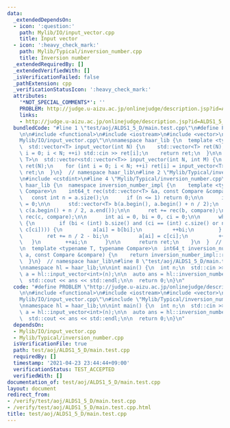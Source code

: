 ```yaml
---
data:
  _extendedDependsOn:
  - icon: ':question:'
    path: Mylib/IO/input_vector.cpp
    title: Input vector
  - icon: ':heavy_check_mark:'
    path: Mylib/Typical/inversion_number.cpp
    title: Inversion number
  _extendedRequiredBy: []
  _extendedVerifiedWith: []
  _isVerificationFailed: false
  _pathExtension: cpp
  _verificationStatusIcon: ':heavy_check_mark:'
  attributes:
    '*NOT_SPECIAL_COMMENTS*': ''
    PROBLEM: http://judge.u-aizu.ac.jp/onlinejudge/description.jsp?id=ALDS1_5_D
    links:
    - http://judge.u-aizu.ac.jp/onlinejudge/description.jsp?id=ALDS1_5_D
  bundledCode: "#line 1 \"test/aoj/ALDS1_5_D/main.test.cpp\"\n#define PROBLEM \"http://judge.u-aizu.ac.jp/onlinejudge/description.jsp?id=ALDS1_5_D\"\
    \n\n#include <functional>\n#include <iostream>\n#include <vector>\n#line 4 \"\
    Mylib/IO/input_vector.cpp\"\n\nnamespace haar_lib {\n  template <typename T>\n\
    \  std::vector<T> input_vector(int N) {\n    std::vector<T> ret(N);\n    for (int\
    \ i = 0; i < N; ++i) std::cin >> ret[i];\n    return ret;\n  }\n\n  template <typename\
    \ T>\n  std::vector<std::vector<T>> input_vector(int N, int M) {\n    std::vector<std::vector<T>>\
    \ ret(N);\n    for (int i = 0; i < N; ++i) ret[i] = input_vector<T>(M);\n    return\
    \ ret;\n  }\n}  // namespace haar_lib\n#line 2 \"Mylib/Typical/inversion_number.cpp\"\
    \n#include <cstdint>\n#line 4 \"Mylib/Typical/inversion_number.cpp\"\n\nnamespace\
    \ haar_lib {\n  namespace inversion_number_impl {\n    template <typename T, typename\
    \ Compare>\n    int64_t rec(std::vector<T> &a, const Compare &compare) {\n   \
    \   const int n = a.size();\n      if (n <= 1) return 0;\n\n      int64_t ret\
    \ = 0;\n\n      std::vector<T> b(a.begin(), a.begin() + n / 2);\n      std::vector<T>\
    \ c(a.begin() + n / 2, a.end());\n\n      ret += rec(b, compare);\n      ret +=\
    \ rec(c, compare);\n\n      int ai = 0, bi = 0, ci = 0;\n\n      while (ai < n)\
    \ {\n        if (bi < (int) b.size() and (ci == (int) c.size() or not compare(b[bi],\
    \ c[ci]))) {\n          a[ai] = b[bi];\n          ++bi;\n        } else {\n  \
    \        ret += n / 2 - bi;\n          a[ai] = c[ci];\n          ++ci;\n     \
    \   }\n        ++ai;\n      }\n\n      return ret;\n    }\n  }  // namespace inversion_number_impl\n\
    \n  template <typename T, typename Compare>\n  int64_t inversion_number(std::vector<T>\
    \ a, const Compare &compare) {\n    return inversion_number_impl::rec(a, compare);\n\
    \  }\n}  // namespace haar_lib\n#line 8 \"test/aoj/ALDS1_5_D/main.test.cpp\"\n\
    \nnamespace hl = haar_lib;\n\nint main() {\n  int n;\n  std::cin >> n;\n\n  auto\
    \ a = hl::input_vector<int>(n);\n\n  auto ans = hl::inversion_number(a, std::greater<int>());\n\
    \  std::cout << ans << std::endl;\n\n  return 0;\n}\n"
  code: "#define PROBLEM \"http://judge.u-aizu.ac.jp/onlinejudge/description.jsp?id=ALDS1_5_D\"\
    \n\n#include <functional>\n#include <iostream>\n#include <vector>\n#include \"\
    Mylib/IO/input_vector.cpp\"\n#include \"Mylib/Typical/inversion_number.cpp\"\n\
    \nnamespace hl = haar_lib;\n\nint main() {\n  int n;\n  std::cin >> n;\n\n  auto\
    \ a = hl::input_vector<int>(n);\n\n  auto ans = hl::inversion_number(a, std::greater<int>());\n\
    \  std::cout << ans << std::endl;\n\n  return 0;\n}\n"
  dependsOn:
  - Mylib/IO/input_vector.cpp
  - Mylib/Typical/inversion_number.cpp
  isVerificationFile: true
  path: test/aoj/ALDS1_5_D/main.test.cpp
  requiredBy: []
  timestamp: '2021-04-23 23:44:44+09:00'
  verificationStatus: TEST_ACCEPTED
  verifiedWith: []
documentation_of: test/aoj/ALDS1_5_D/main.test.cpp
layout: document
redirect_from:
- /verify/test/aoj/ALDS1_5_D/main.test.cpp
- /verify/test/aoj/ALDS1_5_D/main.test.cpp.html
title: test/aoj/ALDS1_5_D/main.test.cpp
---
```

